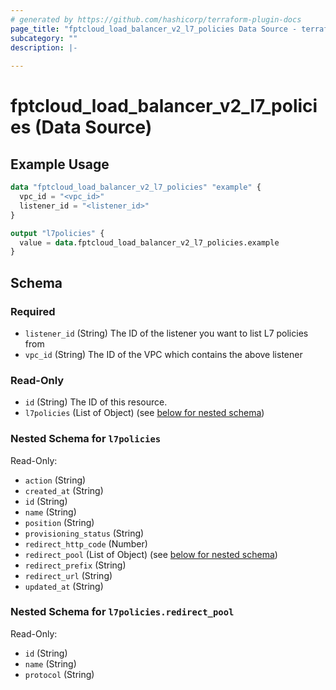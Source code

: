 ```yaml
---
# generated by https://github.com/hashicorp/terraform-plugin-docs
page_title: "fptcloud_load_balancer_v2_l7_policies Data Source - terraform-provider-fptcloud"
subcategory: ""
description: |-
  
---
```


# fptcloud_load_balancer_v2_l7_policies (Data Source)



## Example Usage

```terraform
data "fptcloud_load_balancer_v2_l7_policies" "example" {
  vpc_id = "<vpc_id>"
  listener_id = "<listener_id>"
}

output "l7policies" {
  value = data.fptcloud_load_balancer_v2_l7_policies.example
}
```

<!-- schema generated by tfplugindocs -->
## Schema

### Required

- `listener_id` (String) The ID of the listener you want to list L7 policies from
- `vpc_id` (String) The ID of the VPC which contains the above listener

### Read-Only

- `id` (String) The ID of this resource.
- `l7policies` (List of Object) (see [below for nested schema](#nestedatt--l7policies))

<a id="nestedatt--l7policies"></a>
### Nested Schema for `l7policies`

Read-Only:

- `action` (String)
- `created_at` (String)
- `id` (String)
- `name` (String)
- `position` (String)
- `provisioning_status` (String)
- `redirect_http_code` (Number)
- `redirect_pool` (List of Object) (see [below for nested schema](#nestedobjatt--l7policies--redirect_pool))
- `redirect_prefix` (String)
- `redirect_url` (String)
- `updated_at` (String)

<a id="nestedobjatt--l7policies--redirect_pool"></a>
### Nested Schema for `l7policies.redirect_pool`

Read-Only:

- `id` (String)
- `name` (String)
- `protocol` (String)
